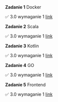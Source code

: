 **Zadanie 1** Docker

✅ 3.0 wymaganie 1 [link](https://github.com/Strus01/e-biznes-2024/tree/0561ffa552da46d64e7a7af120da7fd128c6129e/zadanie1)

**Zadanie 2** Scala

✅ 3.0 wymaganie 1 [link](https://github.com/Strus01/e-biznes-2024/tree/e15a9c71693e4ebd03b51534a9adcfd3cb13f7f2/zadanie2)

**Zadanie 3** Kotlin

✅ 3.0 wymaganie 1 [link](https://github.com/Strus01/e-biznes-2024/tree/39c43a5acb0d03012287788583d2dbab72c40c20/zadanie3)

**Zadanie 4** GO

✅ 3.0 wymaganie 1 [link](https://github.com/Strus01/e-biznes-2024/tree/0016410ff0f925720e7fb2025c193d236d76363d/zadanie4)

**Zadanie 5** Frontend

✅ 3.0 wymaganie 1 [link](https://github.com/Strus01/e-biznes-2024/tree/72881724a2be97eda9fb5abd2ef77106678406ab/zadanie5)